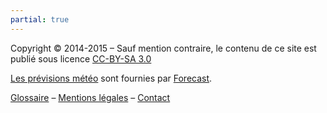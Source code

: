```yaml
---
partial: true
---
```


Copyright &copy; <span itemprop="copyrightYear">2014</span>-2015 &ndash; Sauf mention contraire, le contenu de ce site est publié
sous licence <a href="https://creativecommons.org/licenses/by-sa/3.0/fr/" itemprop="license">CC-BY-SA 3.0</a>

[Les prévisions météo](/meteo/) sont fournies par [Forecast](http://forecast.io).

[Glossaire](/glossaire/) &ndash; [Mentions légales](/mentions-legales/) &ndash; [Contact](/contact/)
